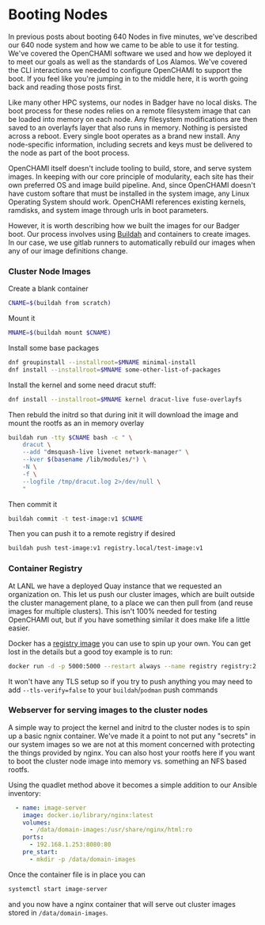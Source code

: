 # Booting Nodes

In previous posts about booting 640 Nodes in five minutes, we've described our 640 node system and how we came to be able to use it for testing.  We've covered the OpenCHAMI software we used and how we deployed it to meet our goals as well as the standards of Los Alamos.  We've covered the CLI interactions we needed to configure OpenCHAMI to support the boot.  If you feel like you're jumping in to the middle here, it is worth going back and reading those posts first.

Like many other HPC systems, our nodes in Badger have no local disks.  The boot process for these nodes relies on a remote filesystem image that can be loaded into memory on each node. Any filesystem modifications are then saved to an overlayfs layer that also runs in memory.  Nothing is persisted across a reboot.  Every single boot operates as a brand new install.  Any node-specific information, including secrets and keys must be delivered to the node as part of the boot process.

OpenCHAMI itself doesn't include tooling to build, store, and serve system images.  In keeping with our core principle of modularity, each site has their own preferred OS and image build pipeline.  And, since OpenCHAMI doesn't have custom softare that must be installed in the system image, any Linux Operating System should work.  OpenCHAMI references existing kernels, ramdisks, and system image through urls in boot parameters.

However, it is worth describing how we built the images for our Badger boot.  Our process involves using [Buildah](https://buildah.io/) and containers to create images.  In our case, we use gitlab runners to automatically rebuild our images when any of our image definitions change.

### Cluster Node Images


Create a blank container
```bash
CNAME=$(buildah from scratch)
```
Mount it 
```bash
MNAME=$(buildah mount $CNAME)
```
Install some base packages
```bash
dnf groupinstall --installroot=$MNAME minimal-install
dnf install --installroot=$MNAME some-other-list-of-packages
```
Install the kernel and some need dracut stuff:
```bash
dnf install --installroot=$MNAME kernel dracut-live fuse-overlayfs
```
Then rebuld the initrd so that during init it will download the image and mount the rootfs as an in memory overlay
```bash
buildah run -tty $CNAME bash -c " \
    dracut \
    --add "dmsquash-live livenet network-manager" \
    --kver $(basename /lib/modules/*) \
    -N \
    -f \
    --logfile /tmp/dracut.log 2>/dev/null \
    "
```
Then commit it
```bash
buildah commit -t test-image:v1 $CNAME
```
Then you can push it to a remote registry if desired
```bash
buildah push test-image:v1 registry.local/test-image:v1
```

### Container Registry
At LANL we have a deployed Quay instance that we requested an organization on. This let us push our cluster images, which are built outside the cluster management plane, to a place we can then pull from (and reuse images for multiple clusters). This isn't 100% needed for testing OpenCHAMI out, but if you have something similar it does make life a little easier. 

Docker has a [registry image](https://hub.docker.com/_/registry) you can use to spin up your own. You can get lost in the details but a good toy example is to run:
```bash
docker run -d -p 5000:5000 --restart always --name registry registry:2
```
It won't have any TLS setup so if you try to push anything you may need to add `--tls-verify=false` to your `buildah`/`podman` push commands

### Webserver for serving images to the cluster nodes
A simple way to project the kernel and initrd to the cluster nodes is to spin up a basic ngnix container. We've made it a point to not put any "secrets" in our system images so we are not at this moment concerned with protecting the things provided by nginx. You can also host your rootfs here if you want to boot the cluster node image into memory vs. something an NFS based rootfs. 

Using the quadlet method above it becomes a simple addition to our Ansible inventory:
```yaml
  - name: image-server
    image: docker.io/library/nginx:latest
    volumes:
      - /data/domain-images:/usr/share/nginx/html:ro
    ports:
      - 192.168.1.253:8080:80
    pre_start:
      - mkdir -p /data/domain-images
```
Once the container file is in place you can 
```bash
systemctl start image-server
```
and you now have a nginx container that will serve out cluster images stored in `/data/domain-images`.
